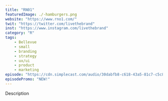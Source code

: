 ```yaml
---
title: "RN01"
featuredImage: ./-hamburgers.png
website: "https://www.rno1.com/"
twit: "https://twitter.com/livethebrand"
inst: "https://www.instagram.com/livethebrand"
category: "R"
tags:
    - Bellevue
    - small
    - branding
    - strategy
    - ux/ui
    - product
    - marketing
episode: "https://cdn.simplecast.com/audio/30dabfb8-c618-43a5-81c7-c5c83750983a/episodes/98f94fa7-ff20-4384-b09e-243e8aa8d020/audio/78c61cc9-8b92-47c6-a5c3-44e8638a8683/default_tc.mp3"
episodePromo: "NEW!"
---
```


Description
